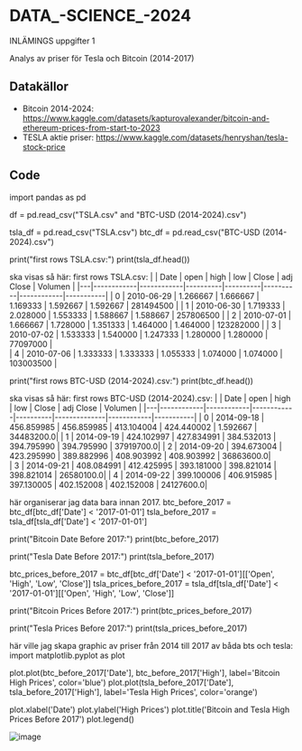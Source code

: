 # DATA_-SCIENCE_-2024
INLÄMINGS uppgifter 1

Analys av priser för Tesla och Bitcoin (2014-2017)
## Datakällor
 - Bitcoin 2014-2024:
 https://www.kaggle.com/datasets/kapturovalexander/bitcoin-and-ethereum-prices-from-start-to-2023
 - TESLA aktie priser:
 https://www.kaggle.com/datasets/henryshan/tesla-stock-price

## Code

import pandas as pd

df = pd.read_csv("TSLA.csv" and "BTC-USD (2014-2024).csv")

tsla_df = pd.read_csv("TSLA.csv")
btc_df = pd.read_csv("BTC-USD (2014-2024).csv")

print("first rows TSLA.csv:")
print(tsla_df.head())

ska visas så här:
first rows TSLA.csv:
|   |    Date    |   open     |   high   |   low    |  Close   |  adj Close |  Volumen  | 
|---|------------|------------|----------|----------|----------|------------|-----------|
| 0 | 2010-06-29 | 1.266667   | 1.666667 | 1.169333 | 1.592667 |  1.592667  | 281494500 |
| 1 | 2010-06-30 | 1.719333   | 2.028000 | 1.553333 | 1.588667 |  1.588667  | 257806500 |
| 2 | 2010-07-01 | 1.666667   | 1.728000 | 1.351333 | 1.464000 |  1.464000  | 123282000 | 
| 3 | 2010-07-02 | 1.533333   | 1.540000 | 1.247333 | 1.280000 | 1.280000   | 77097000  |         
| 4 | 2010-07-06 | 1.333333   | 1.333333 | 1.055333 | 1.074000 | 1.074000   | 103003500 |


print("first rows BTC-USD (2014-2024).csv:")
print(btc_df.head())

ska visas så här:
first rows BTC-USD (2014-2024).csv:
|   |    Date    |   open     |    high    |   low    |    Close     |  adj Close |  Volumen  | 
|---|------------|------------|------------|----------|--------------|------------|-----------|
| 0 | 2014-09-18 | 456.859985 | 456.859985 | 413.104004 | 424.440002 |  1.592667  | 34483200.0| 
| 1 | 2014-09-19 | 424.102997 | 427.834991 | 384.532013 | 394.795990 | 394.795990 | 37919700.0|
| 2 | 2014-09-20 | 394.673004 | 423.295990 | 389.882996 | 408.903992 | 408.903992 | 36863600.0|   
| 3 | 2014-09-21 | 408.084991 | 412.425995 | 393.181000 | 398.821014 | 398.821014 | 26580100.0| 
| 4 | 2014-09-22 | 399.100006 | 406.915985 | 397.130005 | 402.152008 | 402.152008 | 24127600.0| 

här organiserar jag data bara innan 2017. 
btc_before_2017 = btc_df[btc_df['Date'] < '2017-01-01']
tsla_before_2017 = tsla_df[tsla_df['Date'] < '2017-01-01']

print("Bitcoin Date Before 2017:")
print(btc_before_2017)

print("Tesla Date Before 2017:")
print(tsla_before_2017)

btc_prices_before_2017 = btc_df[btc_df['Date'] < '2017-01-01'][['Open', 'High', 'Low', 'Close']]
tsla_prices_before_2017 = tsla_df[tsla_df['Date'] < '2017-01-01'][['Open', 'High', 'Low', 'Close']]

print("Bitcoin Prices Before 2017:")
print(btc_prices_before_2017)

print("Tesla Prices Before 2017:")
print(tsla_prices_before_2017)

här ville jag skapa graphic av priser från 2014 till 2017 av båda bts och tesla:
import matplotlib.pyplot as plot 

plot.plot(btc_before_2017['Date'], btc_before_2017['High'], label='Bitcoin High Prices', color='blue')
plot.plot(tsla_before_2017['Date'], tsla_before_2017['High'], label='Tesla High Prices', color='orange')

plot.xlabel('Date')
plot.ylabel('High Prices')
plot.title('Bitcoin and Tesla High Prices Before 2017')
plot.legend()

![image](https://github.com/user-attachments/assets/b27c9ac7-145b-48c7-9631-d506b0b2fb53)
